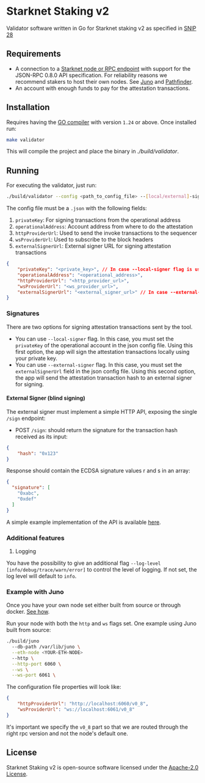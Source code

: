 # Starknet Staking v2
Validator software written in Go for Starknet staking v2 as specified in [SNIP 28](https://community.starknet.io/t/snip-28-staking-v2-proposal/115250)


## Requirements

- A connection to a [Starknet node or RPC endpoint](https://www.starknet.io/fullnodes-rpc-services/) with support for the JSON-RPC 0.8.0 API specification. For reliability reasons we recommend stakers to host their own nodes. See [Juno](https://github.com/NethermindEth/juno) and [Pathfinder](https://github.com/eqlabs/pathfinder).
- An account with enough funds to pay for the attestation transactions.

## Installation

Requires having the [GO compiler](https://go.dev/doc/install) with version `1.24` or above. Once installed run:

```bash
make validator
```

This will compile the project and place the binary in *./build/validator*.

## Running

For executing the validator, just run:
```bash
./build/validator --config <path_to_config_file> --[local/external]-signer
```

The config file must be a `.json` with the following fields:

1. `privateKey`: For signing transactions from the operational address
2. `operationalAddress`: Account address from where to do the attestation
3. `httpProviderUrl`: Used to send the invoke transactions to the sequencer
4. `wsProviderUrl`:  Used to subscribe to the block headers
5. `externalSignerUrl`: External signer URL for signing attestation transactions


```json
{
    "privateKey": "<private_key>", // In case --local-signer flag is used
    "operationalAddress": "<operational_address>",
    "httpProviderUrl": "<http_provider_url>",
    "wsProviderUrl": "<ws_provider_url>",
    "externalSignerUrl": "<external_signer_url>" // In case --external-signer flag is used
}
```

### Signatures

There are two options for signing attestation transactions sent by the tool.

- You can use `--local-signer` flag. In this case, you must set the `privateKey` of the operational account in the json config file.
Using this first option, the app will sign the attestation transactions locally using your private key.
- You can use `--external-signer` flag. In this case, you must set the `externalSignerUrl` field in the json config file.
Using this second option, the app will send the attestation transaction hash to an external signer for signing.

#### External Signer (blind signing)

The external signer must implement a simple HTTP API, exposing the single `/sign` endpoint:
- POST `/sign`: should return the signature for the transaction hash received as its input:
```json
{
    "hash": "0x123"
}
```
Response should contain the ECDSA signature values r and s in an array:
```json
{
  "signature": [
    "0xabc",
    "0xdef"
  ]
}
```
A simple example implementation of the API is available [here](https://github.com/NethermindEth/starknet-staking-v2/tree/main/example-signer/remote_signer.go).

### Additional features

1. Logging

You have the possibility to give an additional flag `--log-level [info/debug/trace/warn/error]` to control the level of logging.
If not set, the log level will default to `info`.

### Example with Juno

Once you have your own node set either built from source or through docker. [See how](https://github.com/NethermindEth/juno?tab=readme-ov-file#run-with-docker).

Run your node with both the `http` and `ws` flags set. One example using Juno built from source:

```bash
./build/juno
  --db-path /var/lib/juno \
  --eth-node <YOUR-ETH-NODE>
  --http \
  --http-port 6060 \
  --ws \
  --ws-port 6061 \
```

The configuration file properties will look like:
```json
{
    "httpProviderUrl": "http://localhost:6060/v0_8",
    "wsProviderUrl": "ws://localhost:6061/v0_8"
}
```

It's important we specify the `v0_8` part so that we are routed through the right rpc version and not the node's default one.

##  License

Starknet Staking v2 is open-source software licensed under the [Apache-2.0 License](https://github.com/NethermindEth/starknet-staking-v2/blob/main/LICENSE).

